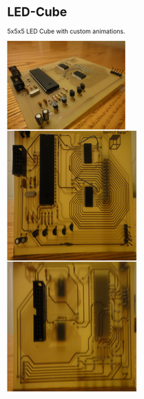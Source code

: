 # LED-Cube
5x5x5 LED Cube with custom animations.

<img src = "Images/DSC03021.jpg" width = "274" height = "205">
<img src = "Images/DSC03022.JPG" width = "300" height = "300">
<img src = "Images/DSC03023.JPG" width = "300" height = "300">
